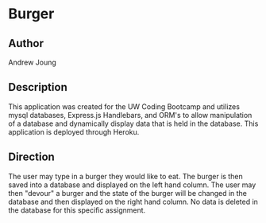 # Burger

## Author
Andrew Joung

## Description
This application was created for the UW Coding Bootcamp and utilizes mysql databases, Express.js Handlebars, and ORM's to allow manipulation of a database and dynamically display data that is held in the database. This application is deployed through Heroku.

## Direction
The user may type in a burger they would like to eat. The burger is then saved into a database and displayed on the left hand column. The user may then "devour" a burger and the state of the burger will be changed in the database and then displayed on the right hand column. No data is deleted in the database for this specific assignment. 
